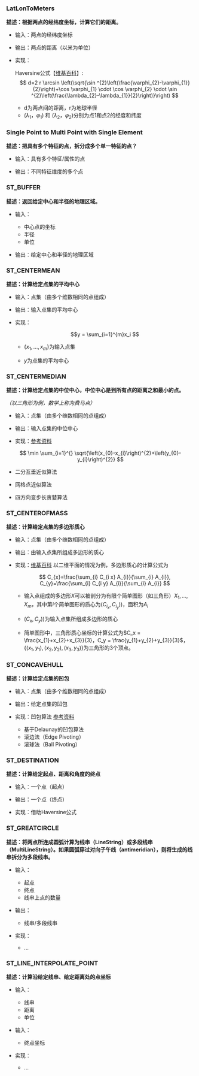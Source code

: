 ### LatLonToMeters

**描述：根据两点的经纬度坐标，计算它们的距离。**

- 输入：两点的经纬度坐标

- 输出：两点的距离（以米为单位）

- 实现：

    Haversine公式【[维基百科]([链接地址](https://en.wikipedia.org/wiki/Haversine_formula))】:
$$
d=2 r \arcsin \left(\sqrt{\sin ^{2}\left(\frac{\varphi_{2}-\varphi_{1}}{2}\right)+\cos \varphi_{1} \cdot \cos \varphi_{2} \cdot \sin ^{2}\left(\frac{\lambda_{2}-\lambda_{1}}{2}\right)}\right)
$$
  - d为两点间的距离，r为地球半径
  - ($\lambda_{1}$，$\varphi_{1}$) 和 ($\lambda_{2}$，$\varphi_{2}$)分别为点1和点$2$的经度和纬度


### Single Point to Multi Point with Single Element

**描述：把具有多个特征的点，拆分成多个单一特征的点？**

- 输入：具有多个特征/属性的点

- 输出：不同特征维度的多个点


### ST_BUFFER

**描述：返回给定中心和半径的地理区域。**

- 输入：
  - 中心点的坐标
  - 半径
  - 单位

- 输出：给定中心和半径的地理区域

### ST_CENTERMEAN

**描述：计算给定点集的平均中心**

- 输入：点集（由多个维数相同的点组成）

- 输出：输入点集的平均中心

- 实现：
  
  $$y = \sum_{i=1}^{m}x_i $$

  - $\{x_1,...,x_m\}$为输入点集

  - $y$为点集的平均中心

### ST_CENTERMEDIAN

**描述：计算给定点集的中位中心，中位中心是到所有点的距离之和最小的点。**

*（以三角形为例，数学上称为费马点）*

- 输入：点集（由多个维数相同的点组成）

- 输出：输入点集的中位中心

- 实现：[参考资料](https://blog.csdn.net/skytruine/article/details/64906492)
  
$$
\min \sum_{i=1}^{} \sqrt{\left(x_{0}-x_{i}\right)^{2}+\left(y_{0}-y_{i}\right)^{2}}
$$

  - 二分互垂近似算法
  
  - 网格点近似算法
  
  - 四方向变步长贪婪算法


### ST_CENTEROFMASS

**描述：计算给定点集的多边形质心**

- 输入：点集（由多个维数相同的点组成）

- 输出：由输入点集所组成多边形的质心

- 实现：[维基百科](https://en.wikipedia.org/wiki/Centroid#Centroid_of_polygon)
  以二维平面的情况为例，多边形质心的计算公式为

  $$
  C_{x}=\frac{\sum_{i} C_{i x} A_{i}}{\sum_{i} A_{i}}, C_{y}=\frac{\sum_{i} C_{i y} A_{i}}{\sum_{i} A_{i}}
  $$

  - 输入点组成的多边形$X$可以被剖分为有限个简单图形（如三角形）$X_1,...,X_m$，其中第$i$个简单图形的质心为$(C_{i_x},C_{i_y}))$，面积为$A_i$

  - $(C_{x},C_{y}))$为输入点集所组成多边形的质心

  - 简单图形中，三角形质心坐标的计算公式为$C_x = \frac{x_{1}+x_{2}+x_{3}}{3}，C_y = \frac{y_{1}+y_{2}+y_{3}}{3}$，$\{(x_{1},y_{1}),(x_{2},y_{2}),(x_{3},y_{3})\}$为三角形的3个顶点。

### ST_CONCAVEHULL

**描述：计算给定点集的凹包**

- 输入：点集（由多个维数相同的点组成）

- 输出：给定点集的凹包

- 实现：凹包算法 [参考资料](https://www.cnblogs.com/chnhideyoshi/p/ConcaveHull.html?utm_source=tuicool&utm_medium=referral)

  - 基于Delaunay的凹包算法
  - 滚边法（Edge Pivoting）
  - 滚球法（Ball Pivoting）


### ST_DESTINATION

**描述：计算给定起点、距离和角度的终点**

- 输入：一个点（起点）

- 输出：一个点（终点）

- 实现：借助Haversine公式

### ST_GREATCIRCLE

**描述：将两点所连成圆弧计算为线串（LineString）或多段线串（MultiLineString）。如果圆弧穿过对向子午线（antimeridian），则将生成的线串拆分为多段线串。**

- 输入：
  - 起点
  - 终点
  - 线串上点的数量

- 输出：
  - 线串/多段线串

- 实现：
  - ...

### ST_LINE_INTERPOLATE_POINT

**描述：计算沿给定线串、给定距离处的点坐标**

- 输入：
  - 线串
  - 距离
  - 单位

- 输入：
  - 终点坐标

- 实现：
  - ...

